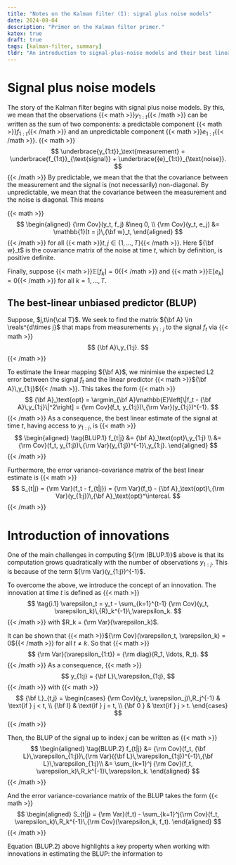 ```yaml
---
title: "Notes on the Kalman filter (I): signal plus noise models"
date: 2024-08-04
description: "Primer on the Kalman filter primer."
katex: true
draft: true
tags: [kalman-filter, summary]
tldr: "An introduction to signal-plus-noise models and their best linear estimates."
---
```


# Signal plus noise models
The story of the Kalman filter begins with signal plus noise models.
By this, we mean that the observations {{< math >}}$y_{1:t}${{< /math >}}
can be written as the sum of two components:
a predictable component
{{< math >}}$f_{1:t}${{< /math >}}
and an unpredictable component
{{< math >}}${e}_{1:t}${{< /math >}}.
{{< math >}}
$$
\underbrace{y_{1:t}}_\text{measurement} =
    \underbrace{f_{1:t}}_{\text{signal}} + 
    \underbrace{{e}_{1:t}}_{\text{noise}}.
$$
{{< /math >}}
By predictable, we mean that the that the covariance between the measurement and the signal is (not necessarily) non-diagonal.
By unpredictable, we mean that the covariance between the measurement and the noise is diagonal.
This means

{{< math >}}
$$
\begin{aligned}
    {\rm Cov}(y_t, f_j) &\neq 0, \\
    {\rm Cov}(y_t, e_j) &= \mathbb{1}(t = j)\,{\bf w}_t,
\end{aligned}
$$
{{< /math >}}
for all {{< math >}}$t,j \in \{ 1, \ldots, T\}${{< /math >}}.
Here ${\bf w}_t$ is the covariance matrix of the noise at time $t$, which
by definition, is positive definite.

Finally, suppose
{{< math >}}$\mathbb{E}[f_k] = 0${{< /math >}} and
{{< math >}}$\mathbb{E}[{e}_k] = 0${{< /math >}}
for all $k = 1, \ldots, T$.

## The best-linear unbiased predictor (BLUP)
Suppose, $j,t\in{\cal T}$.
We seek to find the matrix ${\bf A} \in \reals^{d\times j}$ that maps from measurements $y_{1:j}$
to the signal $f_t$ via
{{< math >}}
$$
    {\bf A}\,y_{1:j}.
$$
{{< /math >}}

To estimate the linear mapping ${\bf A}$, we minimise the expected L2 error
between the signal $f_t$ and the linear predictor
{{< math >}}${\bf A}\,y_{1:j}${{< /math >}}.
This takes the form
{{< math >}}
$$
    {\bf A}_\text{opt}
    = \argmin_{\bf A}\mathbb{E}\left[\|f_t - {\bf A}\,y_{1:j}\|^2\right]
    = {\rm Cov}(f_t, y_{1:j})\,{\rm Var}(y_{1:j})^{-1}.
$$
{{< /math >}}
As a consequence, the best linear estimate of the signal at time $t$,
having access to $y_{1:j}$, is
{{< math >}}
$$
\begin{aligned}
\tag{BLUP.1}
    f_{t|j}
    &= {\bf A}_\text{opt}\,y_{1:j} \\
    &= {\rm Cov}(f_t, y_{1:j})\,{\rm Var}(y_{1:j})^{-1}\,y_{1:j}.
\end{aligned}
$$
{{< /math >}}

Furthermore,
the error variance-covariance matrix of the best linear estimate is
{{< math >}}
$$
    S_{t|j} = {\rm Var}(f_t - f_{t|j}) = {\rm Var}(f_t) - {\bf A}_\text{opt}\,{\rm Var}(y_{1:j})\,{\bf A}_\text{opt}^\intercal.
$$
{{< /math >}}


# Introduction of innovations
One of the main challenges in computing ${\rm (BLUP.1)}$ above is that its computation
grows quadratically with the number of observations $y_{1:j}$.
This is because of the term ${\rm Var}(y_{1:j})^{-1}$.

To overcome the above, we introduce the concept of an innovation.
The innovation at time $t$ is defined as
{{< math >}}
$$
\tag{i.1}
    \varepsilon_t = y_t - \sum_{k=1}^{t-1} {\rm Cov}(y_t, \varepsilon_k)\,{R}_k^{-1}\,\varepsilon_k.
$$
{{< /math >}}
with $R_k = {\rm Var}(\varepsilon_k)$.

It can be shown that {{< math >}}${\rm Cov}(\varepsilon_t, \varepsilon_k) = 0${{< /math >}} for all $t \neq k$.
So that
{{< math >}}
$$
    {\rm Var}(\varepsilon_{1:t}) = {\rm diag}(R_1, \ldots, R_t).
$$
{{< /math >}}
As a consequence,
{{< math >}}
$$
    y_{1:j} = {\bf L}\,\varepsilon_{1:j},
$$
{{< /math >}}
with
{{< math >}}
$$
    {\bf L}_{t,j} =
    \begin{cases}
    {\rm Cov}(y_t, \varepsilon_j)\,R_j^{-1} & \text{if } j < t, \\
    {\bf I} & \text{if } j = t, \\
    {\bf 0 } & \text{if } j > t.
    \end{cases}
$$
{{< /math >}}

Then, the BLUP of the signal up to index $j$ can be written as
{{< math >}}
$$
\begin{aligned}
\tag{BLUP.2}
    f_{t|j}
    &= {\rm Cov}(f_t, {\bf L}\,\varepsilon_{1:j})\,{\rm Var}({\bf L}\,\varepsilon_{1:j})^{-1}\,{\bf L}\,\varepsilon_{1:j}\\
    &= \sum_{k=1}^j {\rm Cov}(f_t, \varepsilon_k)\,R_k^{-1}\,\varepsilon_k.
\end{aligned}
$$
{{< /math >}}

And the error variance-covariance matrix of the BLUP takes the form
{{< math >}}
$$
\begin{aligned}
    S_{t|j} = {\rm Var}(f_t) - \sum_{k=1}^j{\rm Cov}(f_t, \varepsilon_k)\,R_k^{-1}\,{\rm Cov}(\varepsilon_k, f_t).
\end{aligned}
$$
{{< /math >}}

Equation $(\text{BLUP.2})$ above highlights a key property when working with innovations in estimating the BLUP:
the information to 